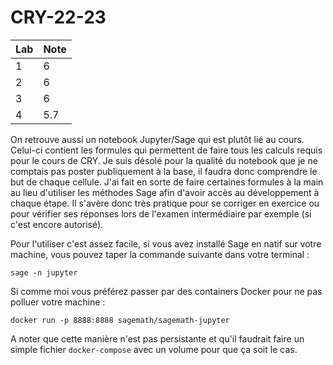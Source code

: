 # CRY-22-23

| Lab | Note |
|-----|------|
| 1   | 6    |
| 2   | 6    |
| 3   | 6    |
| 4   | 5.7  |

On retrouve aussi un notebook Jupyter/Sage qui est plutôt lié au cours.
Celui-ci contient les formules qui permettent de faire tous les calculs requis pour le cours de CRY.
Je suis désolé pour la qualité du notebook que je ne comptais pas poster publiquement à la base, il faudra donc comprendre le but de chaque cellule.
J'ai fait en sorte de faire certaines formules à la main au lieu d'utiliser les méthodes Sage afin d'avoir accès au développement à chaque étape.
Il s'avère donc très pratique pour se corriger en exercice ou pour vérifier ses réponses lors de l'examen intermédiaire par exemple (si c'est encore autorisé).

Pour l'utiliser c'est assez facile, si vous avez installé Sage en natif sur votre machine, vous pouvez taper la commande suivante dans votre terminal :

```
sage -n jupyter
```

Si comme moi vous préférez passer par des containers Docker pour ne pas polluer votre machine :

```
docker run -p 8888:8888 sagemath/sagemath-jupyter
```

A noter que cette manière n'est pas persistante et qu'il faudrait faire un simple fichier `docker-compose` avec un volume pour que ça soit le cas.
